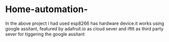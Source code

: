 # Home-automation-

In the above project i had used esp8266 has hardware device.it works using google assitant, featured by adafruit.io as cloud sever and ifttt as third party sever for tiggering the google assitant
